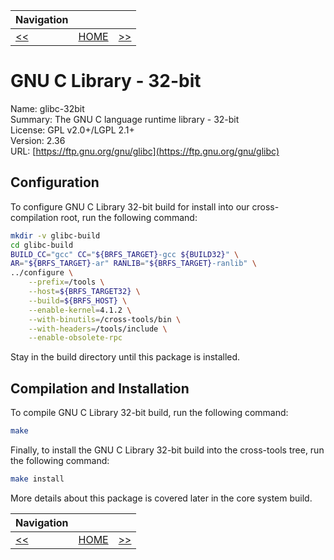 | Navigation |||
| --- | --- | ---: |
| [<<](./CrossCompileGNUGCCP1.md) | [HOME](./README.md) | [>>](./CrossCompileGNUGLibC64bit.md) |

# GNU C Library - 32-bit

Name: glibc-32bit<br />
Summary: The GNU C language runtime library - 32-bit<br />
License: GPL v2.0+/LGPL 2.1+<br />
Version: 2.36<br />
URL: [https://ftp.gnu.org/gnu/glibc](https://ftp.gnu.org/gnu/glibc)<br />

## Configuration

To configure GNU C Library 32-bit build for install into our cross-compilation root, run the following command:

```bash
mkdir -v glibc-build
cd glibc-build
BUILD_CC="gcc" CC="${BRFS_TARGET}-gcc ${BUILD32}" \
AR="${BRFS_TARGET}-ar" RANLIB="${BRFS_TARGET}-ranlib" \
../configure \
    --prefix=/tools \
    --host=${BRFS_TARGET32} \
    --build=${BRFS_HOST} \
    --enable-kernel=4.1.2 \
    --with-binutils=/cross-tools/bin \
    --with-headers=/tools/include \
    --enable-obsolete-rpc
```

Stay in the build directory until this package is installed.

## Compilation and Installation

To compile GNU C Library 32-bit build, run the following command:

```bash
make
```

Finally, to install the GNU C Library 32-bit build into the cross-tools tree, run the following command:

```bash
make install
```

More details about this package is covered later in the core system build.

| Navigation |||
| --- | --- | ---: |
| [<<](./CrossCompileGNUGCCP1.md) | [HOME](./README.md) | [>>](./CrossCompileGNUGLibC64bit.md) |
